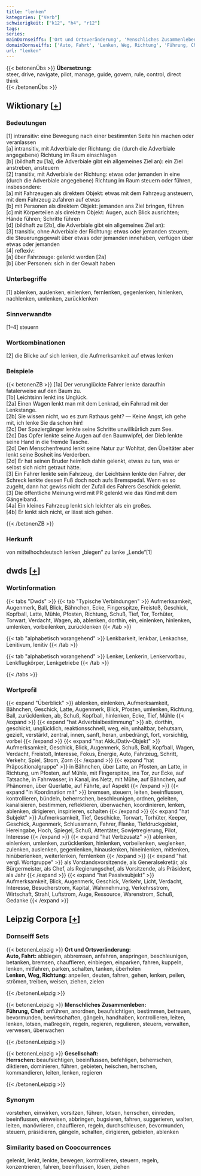 ```yaml
---
title: "lenken"
kategorien: ["Verb"]
schwierigkeit: ["k12", "h4", "r12"]
tags:
series:
mainDornseiffs: ['Ort und Ortsveränderung', 'Menschliches Zusammenleben', 'Gesellschaft']
domainDornseiffs: ['Auto, Fahrt', 'Lenken, Weg, Richtung', 'Führung, Chef', 'Herrschen']
url: "lenken"
---
```


{{< betonenÜbs >}}
**Übersetzung:**  
steer, drive, navigate, pilot, manage, guide, govern, rule, control, direct  
think  
{{< /betonenÜbs >}}

## Wiktionary [[+](https://de.wiktionary.org/wiki/lenken)]

### Bedeutungen
[1] intransitiv: eine Bewegung nach einer bestimmten Seite hin machen oder veranlassen  
[a] intransitiv, mit Adverbiale der Richtung: die (durch die Adverbiale angegebene) Richtung im Raum einschlagen  
[b] (bildhaft zu [1a], die Adverbiale gibt ein allgemeines Ziel an): ein Ziel anstreben, ansteuern  
[2] transitiv, mit Adverbiale der Richtung: etwas oder jemanden in eine (durch die Adverbiale angegebene) Richtung im Raum steuern oder führen, insbesondere:  
[a] mit Fahrzeugen als direktem Objekt: etwas mit dem Fahrzeug ansteuern, mit dem Fahrzeug zufahren auf etwas  
[b] mit Personen als direktem Objekt: jemanden ans Ziel bringen, führen  
[c] mit Körperteilen als direktem Objekt: Augen, auch Blick ausrichten; Hände führen; Schritte führen  
[d] (bildhaft zu [2b], die Adverbiale gibt ein allgemeines Ziel an):  
[3] transitiv, ohne Adverbiale der Richtung: etwas oder jemanden steuern; die Steuerungsgewalt über etwas oder jemanden innehaben, verfügen über etwas oder jemanden  
[4] reflexiv:  
[a] über Fahrzeuge: gelenkt werden [2a]  
[b] über Personen: sich in der Gewalt haben  

### Unterbegriffe
[1] ablenken, auslenken, einlenken, fernlenken, gegenlenken, hinlenken, nachlenken, umlenken, zurücklenken  

### Sinnverwandte
[1–4] steuern  

### Wortkombinationen
[2] die Blicke auf sich lenken, die Aufmerksamkeit auf etwas lenken  

### Beispiele
{{< betonenZB >}}
[1a] Der verunglückte Fahrer lenkte daraufhin fatalerweise auf den Baum zu.  
[1b] Leichtsinn lenkt ins Unglück.  
[2a] Einen Wagen lenkt man mit dem Lenkrad, ein Fahrrad mit der Lenkstange.  
[2b] Sie wissen nicht, wo es zum Rathaus geht? — Keine Angst, ich gehe mit, ich lenke Sie da schon hin!  
[2c] Der Spaziergänger lenkte seine Schritte unwillkürlich zum See.  
[2c] Das Opfer lenkte seine Augen auf den Baumwipfel, der Dieb lenkte seine Hand in die fremde Tasche.  
[2d] Den Menschenfreund lenkt seine Natur zur Wohltat, den Übeltäter aber lenkt seine Bosheit ins Verderben.  
[2d] Er hat seinen Bruder heimlich dahin gelenkt, etwas zu tun, was er selbst sich nicht getraut hätte.  
[3] Ein Fahrer lenkte sein Fahrzeug, der Leichtsinn lenkte den Fahrer, der Schreck lenkte  dessen Fuß doch noch aufs Bremspedal. Wenn es so zugeht, dann hat gewiss nicht der Zufall des Fahrers Geschick gelenkt.  
[3] Die öffentliche Meinung wird mit PR gelenkt wie das Kind mit dem Gängelband.  
[4a] Ein kleines Fahrzeug lenkt sich leichter als ein großes.  
[4b] Er lenkt sich nicht, er lässt sich gehen.  

{{< /betonenZB >}}
### Herkunft
von mittelhochdeutsch lenken „biegen“ zu lanke „Lende“[1]  



## dwds [[+](https://www.dwds.de/wb/lenken)]

### Wortinformation
{{< tabs "Dwds" >}}
{{< tab "Typische Verbindungen" >}}
Aufmerksamkeit, Augenmerk, Ball, Blick, Bähnchen, Ecke, Fingerspitze, Freistoß, Geschick, Kopfball, Latte, Mühle, Pfosten, Richtung, Schuß, Tief, Tor, Torhüter, Torwart, Verdacht, Wagen, ab, ablenken, dorthin, ein, einlenken, hinlenken, umlenken, vorbeilenken, zurücklenken
{{< /tab >}}

{{< tab "alphabetisch vorangehend" >}}
Lenkbarkeit, lenkbar, Lenkachse, Lenitivum, lenitiv
{{< /tab >}}

{{< tab "alphabetisch vorangehend" >}}
Lenker, Lenkerin, Lenkervorbau, Lenkflugkörper, Lenkgetriebe
{{< /tab >}}

{{< /tabs >}}

### Wortprofil
{{< expand "Überblick" >}} ablenken, einlenken, Aufmerksamkeit, Bähnchen, Geschick, Latte, Augenmerk, Blick, Pfosten, umlenken, Richtung, Ball, zurücklenken, ab, Schuß, Kopfball, hinlenken, Ecke, Tief, Mühle {{< /expand >}}
{{< expand "hat Adverbialbestimmung" >}} ab, dorthin, geschickt, unglücklich, reaktionsschnell, weg, ein, unhaltbar, behutsam, gezielt, verstärkt, zentral, innen, sanft, heran, unbedrängt, fort, vorsichtig, vorbei {{< /expand >}}
{{< expand "hat Akk./Dativ-Objekt" >}} Aufmerksamkeit, Geschick, Blick, Augenmerk, Schuß, Ball, Kopfball, Wagen, Verdacht, Freistoß, Interesse, Fokus, Energie, Auto, Fahrzeug, Schritt, Verkehr, Spiel, Strom, Zorn {{< /expand >}}
{{< expand "hat Präpositionalgruppe" >}} in Bähnchen, über Latte, an Pfosten, an Latte, in Richtung, um Pfosten, auf Mühle, mit Fingerspitze, ins Tor, zur Ecke, auf Tatsache, in Fahrwasser, in Kanal, ins Netz, mit Mühe, auf Bähnchen, auf Phänomen, über Querlatte, auf Fährte, auf Aspekt {{< /expand >}}
{{< expand "in Koordination mit" >}} bremsen, steuern, leiten, beeinflussen, kontrollieren, bündeln, beherrschen, beschleunigen, ordnen, geleiten, kanalisieren, bestimmen, reflektieren, überwachen, koordinieren, lenken, ablenken, dirigieren, inspirieren, schalten {{< /expand >}}
{{< expand "hat Subjekt" >}} Aufmerksamkeit, Tief, Geschicke, Torwart, Torhüter, Keeper, Geschick, Augenmerk, Schlussmann, Fahrer, Flanke, Tiefdruckgebiet, Hereingabe, Hoch, Spiegel, Schuß, Attentäter, Sowjetregierung, Pilot, Interesse {{< /expand >}}
{{< expand "hat Verbzusatz" >}} ablenken, einlenken, umlenken, zurücklenken, hinlenken, vorbeilenken, weglenken, zulenken, auslenken, gegenlenken, hinauslenken, hineinlenken, mitlenken, hinüberlenken, weiterlenken, fernlenken {{< /expand >}}
{{< expand "hat vergl. Wortgruppe" >}} als Vorstandsvorsitzende, als Generalsekretär, als Bürgermeister, als Chef, als Regierungschef, als Vorsitzende, als Präsident, als Jahr {{< /expand >}}
{{< expand "hat Passivsubjekt" >}} Aufmerksamkeit, Blick, Augenmerk, Geschick, Verkehr, Licht, Verdacht, Interesse, Besucherstrom, Kapital, Wahrnehmung, Verkehrsstrom, Wirtschaft, Strahl, Luftstrom, Auge, Ressource, Warenstrom, Schuß, Gedanke {{< /expand >}}

## Leipzig Corpora [[+](https://corpora.uni-leipzig.de/en/res?word=lenken&corpusId=deu_newscrawl-public_2018)]

### Dornseiff Sets
{{< betonenLeipzig >}}
**Ort und Ortsveränderung:**  
**Auto, Fahrt:** abbiegen, abbremsen, anfahren, anspringen, beschleunigen, betanken, bremsen, chauffieren, einbiegen, einparken, fahren, kuppeln, lenken, mitfahren, parken, schalten, tanken, überholen  
**Lenken, Weg, Richtung:** anpeilen, deuten, fahren, gehen, lenken, peilen, strömen, treiben, weisen, ziehen, zielen  

{{< /betonenLeipzig >}}


{{< betonenLeipzig >}}
**Menschliches Zusammenleben:**  
**Führung, Chef:** anführen, anordnen, beaufsichtigen, bestimmen, betreuen, bevormunden, bewirtschaften, gängeln, handhaben, kontrollieren, leiten, lenken, lotsen, maßregeln, regeln, regieren, regulieren, steuern, verwalten, verwesen, überwachen  

{{< /betonenLeipzig >}}


{{< betonenLeipzig >}}
**Gesellschaft:**  
**Herrschen:** beaufsichtigen, beeinflussen, befehligen, beherrschen, diktieren, dominieren, führen, gebieten, heischen, herrschen, kommandieren, leiten, lenken, regieren  

{{< /betonenLeipzig >}}

### Synonym
vorstehen, einwirken, vorsitzen, führen, lotsen, herrschen, einreden, beeinflussen, einweisen, abbringen, bugsieren, fahren, suggerieren, walten, leiten, manövrieren, chauffieren, regeln, durchschleusen, bevormunden, steuern, präsidieren, gängeln, schalten, dirigieren, gebieten, ablenken


### Similarity based on Cooccurrences
gelenkt, lenkt, lenkte, bewegen, kontrollieren, steuern, regeln, konzentrieren, fahren, beeinflussen, lösen, ziehen

